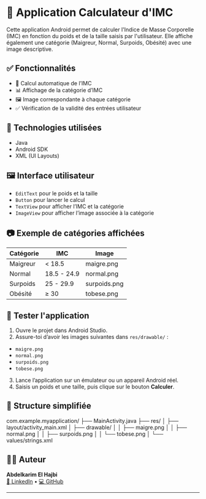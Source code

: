 # 📱 Application Calculateur d'IMC

Cette application Android permet de calculer l'Indice de Masse Corporelle (IMC) en fonction du poids et de la taille saisis par l'utilisateur. Elle affiche également une catégorie (Maigreur, Normal, Surpoids, Obésité) avec une image descriptive.

## ✅ Fonctionnalités

- 🧮 Calcul automatique de l’IMC
- 📊 Affichage de la catégorie d’IMC
- 🖼️ Image correspondante à chaque catégorie
- ✅ Vérification de la validité des entrées utilisateur

## 🔧 Technologies utilisées

- Java
- Android SDK
- XML (UI Layouts)

## 🖼️ Interface utilisateur

- `EditText` pour le poids et la taille
- `Button` pour lancer le calcul
- `TextView` pour afficher l’IMC et la catégorie
- `ImageView` pour afficher l’image associée à la catégorie

## 📷 Exemple de catégories affichées

| Catégorie   | IMC               | Image         |
|-------------|-------------------|---------------|
| Maigreur    | < 18.5            | maigre.png    |
| Normal      | 18.5 - 24.9       | normal.png    |
| Surpoids    | 25 - 29.9         | surpoids.png  |
| Obésité     | ≥ 30              | tobese.png    |

## 🧪 Tester l'application

1. Ouvre le projet dans Android Studio.
2. Assure-toi d’avoir les images suivantes dans `res/drawable/` :
  - `maigre.png`
  - `normal.png`
  - `surpoids.png`
  - `tobese.png`
3. Lance l’application sur un émulateur ou un appareil Android réel.
4. Saisis un poids et une taille, puis clique sur le bouton **Calculer**.

## 📂 Structure simplifiée
com.example.myapplication/
├── MainActivity.java
├── res/
│ ├── layout/activity_main.xml
│ ├── drawable/
│ │ ├── maigre.png
│ │ ├── normal.png
│ │ ├── surpoids.png
│ │ └── tobese.png
│ └── values/strings.xml

## 👨‍💻 Auteur

**Abdelkarim El Hajbi**  
[🔗 LinkedIn](https://www.linkedin.com/in/abdelkarim-el-hajbi) • [💻 GitHub](https://github.com/abdelkarimelhajbi)

---

